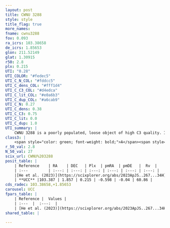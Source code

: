 ```yaml
---
layout: post
title: CWNU 3288
style: style
title_flag: true
more_names: 
fname: cwnu3288
fov: 0.093
ra_icrs: 103.38658
de_icrs: 1.85653
glon: 211.52149
glat: 1.30915
r50: 2.8
plx: 0.215
UTI: "0.28"
UTI_COLOR: "#fedec5"
UTI_C_N_COL: "#fddcc5"
UTI_C_dens_COL: "#fff1d4"
UTI_C_C3_COL: "#d4edca"
UTI_C_lit_COL: "#e0a6b3"
UTI_C_dup_COL: "#a6cab9"
UTI_C_N: 0.27
UTI_C_dens: 0.38
UTI_C_C3: 0.75
UTI_C_lit: 0.0
UTI_C_dup: 1.0
UTI_summary: |
    CWNU 3288 is a poorly populated, loose object of high C3 quality. It was recently reported in the literature.
class3: |
    <span style="color: green; font-weight: bold;">A</span><span style="color: #FFC300; font-weight: bold;">B</span>
r_50_val: 2.8
N_50_val: 27
scix_url: CWNU%203288
posit_table: |
    | Reference    | RA    | DEC   | Plx  | pmRA  | pmDE   |  Rv  |
    | :---         | :---: | :---: | :---: | :---: | :---: | :---: |
    |[He et al. (2023)](https://scixplorer.org/abs/2023ApJS..267...34H) | 103.394 | 1.856 | 0.206 | -0.58 | -0.022 | 54.12 |
    | **UCC** |103.387 | 1.857 | 0.215 | -0.598 | -0.04 | 60.86 | 
cds_radec: 103.38658,+1.85653
carousel: UCC
fpars_table: |
    | Reference |  Values |
    | :---  |  :---:  |
    | [He et al. (2023)](https://scixplorer.org/abs/2023ApJS..267...34H) | `A0=2.15, m-M=13.35, logA=7.0` |
shared_table: |
    
---
```


